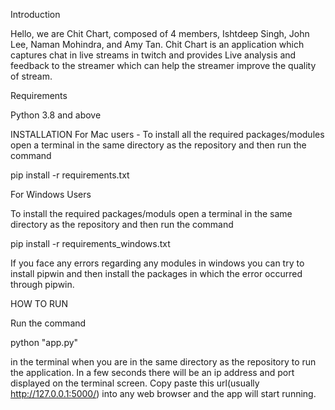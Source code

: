 Introduction 

Hello, we are Chit Chart, composed of 4 members, Ishtdeep Singh, John Lee, Naman Mohindra, and Amy Tan. Chit Chart is an application which captures chat in live streams in twitch and provides Live analysis and feedback to the streamer which can help the streamer improve the quality of stream.

Requirements

Python 3.8 and above

INSTALLATION
For Mac users - 
To install all the required packages/modules
open a terminal in the same directory as the repository and then run the command

pip install -r requirements.txt

For Windows Users

To install the required packages/moduls
open a terminal in the same directory as the repository and then run the command 

pip install -r requirements_windows.txt

If you face any errors regarding any modules in windows you can try to install
pipwin and then install the packages in which the error occurred through pipwin.

HOW TO RUN

Run the command

python "app.py" 

in the terminal when you are in the same directory as the repository to run the application.
In a few seconds there will be an ip address and port displayed on the terminal screen.
Copy paste this url(usually http://127.0.0.1:5000/) into any web browser and the app will start running.

